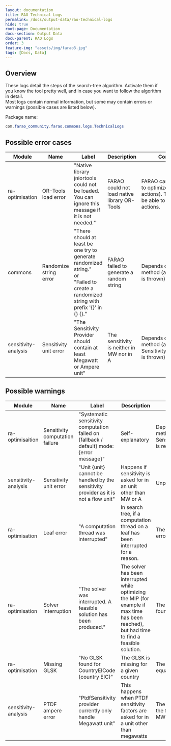 ```yaml
---
layout: documentation
title: RAO Technical Logs
permalink: /docs/output-data/rao-technical-logs
hide: true
root-page: Documentation
docu-section: Output Data
docu-parent: RAO Logs
order: 3
feature-img: "assets/img/farao3.jpg"
tags: [Docs, Data]
---
```


## Overview

These logs detail the steps of the search-tree algorithm. Activate them if you know the tool pretty well, and in case you want to follow the algorithm in detail.  
Most logs contain normal information, but some may contain errors or warnings (possible cases are listed below).  

Package name:  
~~~java
com.farao_community.farao.commons.logs.TechnicalLogs
~~~

## Possible error cases

| Module | Name | Label | Description | Consequence |
|--------|------|-------|-------------|-------------|
| ra-optimisation | OR-Tools load error | "Native library jniortools could not be loaded. You can ignore this message if it is not needed." | FARAO could not load native library OR-Tools | FARAO cannot call a solver to optimize the MIP (range actions). The RAO will only be able to optimize network actions. |
| commons | Randomize string error | "There should at least be one try to generate randomized string." <br>or<br> "Failed to create a randomized string with prefix '{}' in {} {}." | FARAO failed to generate a random string | Depends on the calling method (a FaraoException is thrown) |
| sensitivity-analysis | Sensitivity unit error | "The Sensitivity Provider should contain at least Megawatt or Ampere unit" | The sensitivity is neither in MW nor in A | Depends on the calling method (a SensitivityAnalysisException is thrown) |

## Possible warnings

| Module | Name | Label | Description | Consequence |
|--------|------|-------|-------------|-------------|
| ra-optimisaition | Sensitivity computation failure | "Systematic sensitivity computation failed on {fallback / default} mode: {error message}" | Self-explanatory | Depends on the calling method (the SensitivityAnalysisException is re-thrown) |
| sensitivity-analysis | Sensitivity unit error | "Unit {unit} cannot be handled by the sensitivity provider as it is not a flow unit" | Happens if sensitivity is asked for in an unit other than MW or A | Unpredictable |
| ra-optimisation | Leaf error | "A computation thread was interrupted" | In search tree, if a computation thread on a leaf has been interrupted for a reason. | The RAO skips the leaf in error. | 
| ra-optimisation | Solver interruption | "The solver was interrupted. A feasible solution has been produced." | The solver has been interrupted while optimizing the MIP (for example if max time has been reached), but had time to find a feasible solution. | The best feasible solution found by the solver is used. |
| ra-optimisation | Missing GLSK | "No GLSK found for CountryEICode {country EIC}" | The GLSK is missing for a given country | The PTDF is considered equal to zero |
| sensitivity-analysis | PTDF ampere error | "PtdfSensitivity provider currently only handle Megawatt unit" | This happens when PTDF sensitivity factors are asked for in a unit other than megawatts | The warning is printed and the factors are computed in MW |